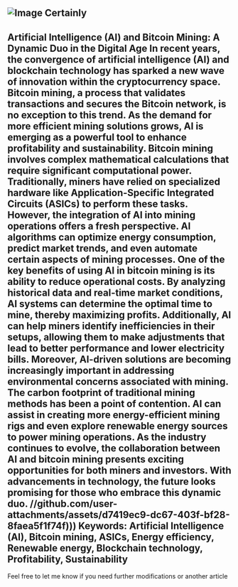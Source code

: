 
![Image](https://github.com/user-attachments/assets/d7419ec9-dc67-403f-bf28-8faea5f1f74f)
Certainly
---
**Artificial Intelligence (AI) and Bitcoin Mining: A Dynamic Duo in the Digital Age**
In recent years, the convergence of artificial intelligence (AI) and blockchain technology has sparked a new wave of innovation within the cryptocurrency space. Bitcoin mining, a process that validates transactions and secures the Bitcoin network, is no exception to this trend. As the demand for more efficient mining solutions grows, AI is emerging as a powerful tool to enhance profitability and sustainability.
Bitcoin mining involves complex mathematical calculations that require significant computational power. Traditionally, miners have relied on specialized hardware like Application-Specific Integrated Circuits (ASICs) to perform these tasks. However, the integration of AI into mining operations offers a fresh perspective. AI algorithms can optimize energy consumption, predict market trends, and even automate certain aspects of mining processes.
One of the key benefits of using AI in bitcoin mining is its ability to reduce operational costs. By analyzing historical data and real-time market conditions, AI systems can determine the optimal time to mine, thereby maximizing profits. Additionally, AI can help miners identify inefficiencies in their setups, allowing them to make adjustments that lead to better performance and lower electricity bills.
Moreover, AI-driven solutions are becoming increasingly important in addressing environmental concerns associated with mining. The carbon footprint of traditional mining methods has been a point of contention. AI can assist in creating more energy-efficient mining rigs and even explore renewable energy sources to power mining operations.
As the industry continues to evolve, the collaboration between AI and bitcoin mining presents exciting opportunities for both miners and investors. With advancements in technology, the future looks promising for those who embrace this dynamic duo. 
 //github.com/user-attachments/assets/d7419ec9-dc67-403f-bf28-8faea5f1f74f)))
Keywords: Artificial Intelligence (AI), Bitcoin mining, ASICs, Energy efficiency, Renewable energy, Blockchain technology, Profitability, Sustainability
--- 
Feel free to let me know if you need further modifications or another article
